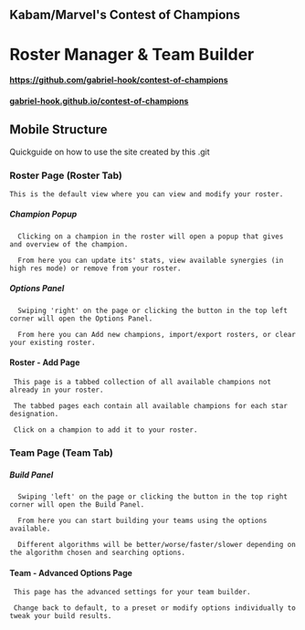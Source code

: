 ## Kabam/Marvel's Contest of Champions
# Roster Manager & Team Builder

#### https://github.com/gabriel-hook/contest-of-champions
#### [gabriel-hook.github.io/contest-of-champions](http://gabriel-hook.github.io/contest-of-champions/)


## Mobile Structure

   Quickguide on how to use the site created by this .git

### Roster Page (Roster Tab)

    This is the default view where you can view and modify your roster.

##### Champion Popup

      Clicking on a champion in the roster will open a popup that gives and overview of the champion.

      From here you can update its' stats, view available synergies (in high res mode) or remove from your roster.

##### Options Panel
  
      Swiping 'right' on the page or clicking the button in the top left corner will open the Options Panel.

      From here you can Add new champions, import/export rosters, or clear your existing roster.

#### Roster - Add Page

     This page is a tabbed collection of all available champions not already in your roster.
     
     The tabbed pages each contain all available champions for each star designation.
     
     Click on a champion to add it to your roster.
    
### Team Page (Team Tab)



##### Build Panel
  
      Swiping 'left' on the page or clicking the button in the top right corner will open the Build Panel.

      From here you can start building your teams using the options available.
      
      Different algorithms will be better/worse/faster/slower depending on the algorithm chosen and searching options.

      
#### Team - Advanced Options Page

     This page has the advanced settings for your team builder.
     
     Change back to default, to a preset or modify options individually to tweak your build results.